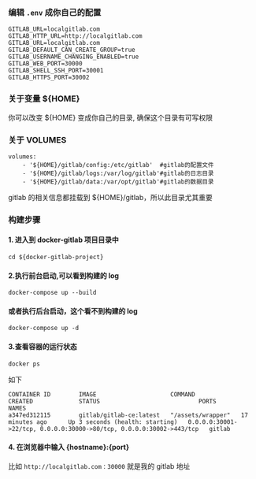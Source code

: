 

### 编辑 ```.env``` 成你自己的配置

```
GITLAB_URL=localgitlab.com
GITLAB_HTTP_URL=http://localgitlab.com
GITLAB_URL=localgitlab.com
GITLAB_DEFAULT_CAN_CREATE_GROUP=true
GITLAB_USERNAME_CHANGING_ENABLED=true
GITLAB_WEB_PORT=30000
GITLAB_SHELL_SSH_PORT=30001
GITLAB_HTTPS_PORT=30002
```

### 关于变量 ${HOME}

你可以改变 ${HOME} 变成你自己的目录, 确保这个目录有可写权限

### 关于 VOLUMES

```
volumes:
    - '${HOME}/gitlab/config:/etc/gitlab'  #gitlab的配置文件
    - '${HOME}/gitlab/logs:/var/log/gitlab'#gitlab的日志目录
    - '${HOME}/gitlab/data:/var/opt/gitlab'#gitlab的数据目录
```
gitlab 的相关信息都挂载到 ${HOME}/gitlab，所以此目录尤其重要

### 构建步骤

#### 1. 进入到 docker-gitlab 项目目录中
```cd ${docker-gitlab-project}```

#### 2.执行前台启动,可以看到构建的 log
```docker-compose up --build```

#### 或者执行后台启动，这个看不到构建的 log
```docker-compose up -d```

#### 3.查看容器的运行状态
```docker ps```

如下
```
CONTAINER ID        IMAGE                     COMMAND             CREATED             STATUS                            PORTS                                                                  NAMES
a347ed312115        gitlab/gitlab-ce:latest   "/assets/wrapper"   17 minutes ago      Up 3 seconds (health: starting)   0.0.0.0:30001->22/tcp, 0.0.0.0:30000->80/tcp, 0.0.0.0:30002->443/tcp   gitlab
```
#### 4. 在浏览器中输入 {hostname}:{port}
比如 ```http://localgitlab.com：30000``` 就是我的 gitlab 地址
